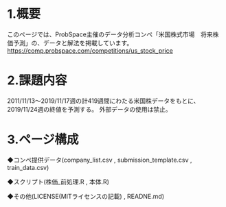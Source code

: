 # 1.概要
このページでは、ProbSpace主催のデータ分析コンペ「米国株式市場　将来株価予測」の、データと解法を掲載しています。
https://comp.probspace.com/competitions/us_stock_price

# 2.課題内容
2011/11/13～2019/11/17週の計419週間にわたる米国株データをもとに、2019/11/24週の終値を予測する。
外部データの使用は禁止。

# 3.ページ構成
◆コンペ提供データ(company_list.csv , submission_template.csv , train_data.csv)

◆スクリプト(株価_前処理.R , 本体.R)

◆その他(LICENSE(MITライセンスの記載) , READNE.md)
